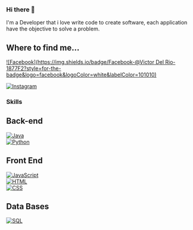 ### Hi there 👋

I'm a Developer that i love write code to create software, each application have the objective to solve a problem.

## Where to find me...

[![Facebook](https://img.shields.io/badge/Facebook-@Victor Del Rio-1877F2?style=for-the-badge&logo=facebook&logoColor=white&labelColor=101010)](https://facebook.com/victor.98delrio)</br>

[![Instagram](https://img.shields.io/badge/Instagram-@victordelrior-E4405F?style=for-the-badge&logo=instagram&logoColor=white&labelColor=101010)](https://instagram.com/victordelrior)



### Skills

## Back-end
[![Java](https://img.shields.io/badge/Java-007396?style=for-the-badge&logo=JAVA&logoColor=white&labelColor=101010)]()</br>
[![Python](https://img.shields.io/badge/Python-007396?style=for-the-badge&logo=python&logoColor=white&labelColor=101010)]()

## Front End
[![JavaScript](https://img.shields.io/badge/JavaScript-F7DF1E?style=for-the-badge&logo=javascript&logoColor=white&labelColor=101010)]()</br>
[![HTML](https://img.shields.io/badge/HTML-ff8000?style=for-the-badge&logo=html5&logoColor=white&labelColor=101010)]()</br>
[![CSS](https://img.shields.io/badge/CSS-0a4fff?style=for-the-badge&logo=css3&logoColor=white&labelColor=101010)]()</br>

## Data Bases
[![SQL](https://img.shields.io/badge/SQL-4479A1?style=for-the-badge&logo=sql&logoColor=white&labelColor=101010)]()


